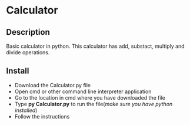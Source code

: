 # Calculator

## Description
Basic calculator in python. This calculator has add, substact, multiply and divide operations.

## Install
* Download the Calculator.py file
* Open cmd or other command line interpreter application
* Go to the location in cmd where you have downloaded the file
* Type __py Calculator.py__ to run the file(_make sure you have python installed_)
* Follow the instructions
